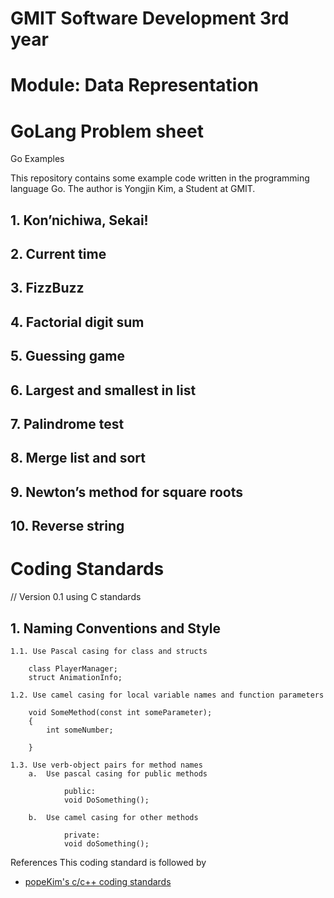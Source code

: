 # GMIT Software Development 3rd year
# Module: Data Representation
# GoLang Problem sheet

Go Examples

This repository contains some example code written in the programming language Go. The author is Yongjin Kim, a Student at GMIT.

## 1. Kon’nichiwa, Sekai!
## 2. Current time
## 3. FizzBuzz
## 4. Factorial digit sum
## 5. Guessing game
## 6. Largest and smallest in list
## 7. Palindrome test
## 8. Merge list and sort
## 9. Newton’s method for square roots
## 10. Reverse string


# Coding Standards
// Version 0.1 using C standards

## 1. Naming Conventions and Style
    1.1. Use Pascal casing for class and structs
        
        class PlayerManager;
        struct AnimationInfo;

    1.2. Use camel casing for local variable names and function parameters
        
        void SomeMethod(const int someParameter);
        {
            int someNumber;
        
        }

    1.3. Use verb-object pairs for method names
        a.	Use pascal casing for public methods
                
                public:
                void DoSomething();

        b.	Use camel casing for other methods
                
                private:
                void doSomething();

References
This coding standard is followed by
* [popeKim's c/c++ coding standards](https://docs.google.com/document/d/1cT8EPgMXe0eopeHvwuFmbHG4TJr5kUmcovkr5irQZmo/edit#heading=h.r2n9mhxbh2gg)